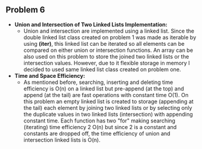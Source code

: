 ## Problem 6

* **Union and Intersection of Two Linked Lists Implementation:**
    * Union and intersection are implemented using a linked list. Since the double linked list class created on 
    problem 1 was made as iterable by using **(__iter__)**, this linked list can be iterated so all elements can be compared 
    on either union or intersection functions. An array can be also used on this problem to store the joined two 
    linked lists or the intersection values. However, due to it flexible storage in memory I decided to used same 
    linked list class created on problem one.
* **Time and Space Efficiency:**
    * As mentioned before, searching, inserting and deleting time efficiency is O(n) on a linked list but pre-append 
    (at the top) and append (at the tail) are fast operations with constant time O(1). On this problem an empty 
    linked list is created to storage (appending at the tail) each element by joining two linked lists or by selecting 
    only the duplicate values in two linked lists (intersection) with appending constant time. Each function has 
    two "for" making searching (iterating) time efficiency 2 O(n) but since 2 is a constant and constants are 
    dropped off, the time efficiency of union and intersection linked lists is O(n).
